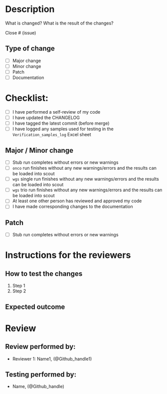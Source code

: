 <!--
# clinical-genomics-lund/nextflow_wgs pull request

Thanks for contributing to the CMD nextflow_wgs pipeline.
-->
# Description

What is changed? What is the result of the changes?

Close # (issue)

## Type of change
<!--
    Major change counts as a change that breaks backward compatibility
    Minor change is a substantial change that requires testing before deployment
    Patch is a minor change like a bug fix, code comment/style fix, etc.
    
    Choose one and delete the remaining fields.
-->
- [ ] Major change 
- [ ] Minor change
- [ ] Patch
- [ ] Documentation

# Checklist:

- [ ] I have performed a self-review of my code
- [ ] I have updated the CHANGELOG
- [ ] I have tagged the latest commit (before merge)
- [ ] I have logged any samples used for testing in the `Verification_samples_log` Excel sheet

<!--
    Select a checklist below based on selection under # Type of change
    and delete the sections that do not apply to this PR:
-->
## Major / Minor change

- [ ] Stub run completes without errors or new warnings
- [ ] `onco` run finishes without any new warnings/errors and the results can 
       be loaded into scout
- [ ] `wgs` single run finishes without any new warnings/errors and the results 
       can be loaded into scout
- [ ] `wgs` trio run finishes without any new warnings/errors and the results 
       can be loaded into scout
- [ ] At least one other person has reviewed and approved my code
- [ ] I have made corresponding changes to the documentation

## Patch

- [ ] Stub run completes without errors or new warnings
<!--
    Remove the comment markers wrapping the checkbox below if you believe that 
    the patch needs to undergo review. 
    
    (If in doubt, then play it safe and request a review).
-->
<!--
- [ ] At least one other person has reviewed and approved my code
-->

<!--
    Remove the comment markers wrapping the sectopm below if you believe that 
    the updated documentation needs to undergo review.
-->
<!--
## Documentation
- [ ] At least one other person has reviewed my changes
-->

# Instructions for the reviewers
<!--
    Use this section to guide the reviewer in how to 
    test your proposed 
-->
## How to test the changes
<!--
    Provide clear and concise steps for reviewers to test your changes. 
    Include any specific commands, inputs, or conditions they should be aware 
    of.
-->
1. Step 1
2. Step 2

## Expected outcome
<!--
    Describe what the expected outcome should be after your changes are 
    implemented. This helps reviewers understand the goal and verify if 
    everything is working as intended.
-->

# Review

## Review performed by:
- Reviewer 1: Name1, (\@Github\_handle1)  
    
## Testing performed by:
- Name, (\@Github\_handle)

